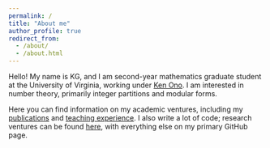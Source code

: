 ```yaml
---
permalink: /
title: "About me"
author_profile: true
redirect_from: 
  - /about/
  - /about.html
---
```


Hello! My name is KG, and I am second-year mathematics graduate student at the University of Virginia, working under [Ken Ono](https://uva.theopenscholar.com/ken-ono). I am interested in number theory, primarily integer partitions and modular forms.

Here you can find information on my academic ventures, including my [publications](https://kg583.github.io/publications/) and [teaching experience](https://kg583.github.io/teaching/). I also write a lot of code; research ventures can be found [here](https://github.com/kg583/sagemath-projects), with everything else on my primary GitHub page.
